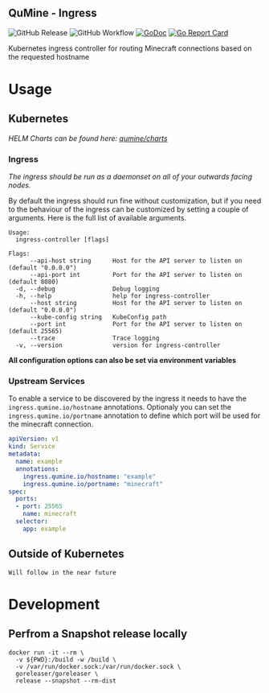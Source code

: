 QuMine - Ingress
---
![GitHub Release](https://img.shields.io/github/v/release/qumine/ingress-controller)
![GitHub Workflow](https://img.shields.io/github/workflow/status/qumine/ingress-controller/release)
[![GoDoc](https://godoc.org/github.com/qumine/ingress-controller?status.svg)](https://godoc.org/github.com/qumine/ingress-controller)
[![Go Report Card](https://goreportcard.com/badge/github.com/qumine/ingress-controller)](https://goreportcard.com/report/github.com/qumine/ingress-controller)

Kubernetes ingress controller for routing Minecraft connections based on the requested hostname

# Usage

## Kubernetes

*HELM Charts can be found here: [qumine/charts](https://github.com/qumine/charts)*

### Ingress

*The ingress should be run as a daemonset on all of your outwards facing nodes.*

By default the ingress should run fine without customization, but if you need to the behaviour of the ingress can be customized by setting a couple of arguments. Here is the full list of available arguments.

```
Usage:
  ingress-controller [flags]

Flags:
      --api-host string      Host for the API server to listen on (default "0.0.0.0")
      --api-port int         Port for the API server to listen on (default 8080)
  -d, --debug                Debug logging
  -h, --help                 help for ingress-controller
      --host string          Host for the API server to listen on (default "0.0.0.0")
      --kube-config string   KubeConfig path
      --port int             Port for the API server to listen on (default 25565)
      --trace                Trace logging
  -v, --version              version for ingress-controller
```

**All configuration options can also be set via environment variables** 

### Upstream Services

To enable a service to be discovered by the ingress it needs to have the ```ingress.qumine.io/hostname``` annotations.
Optionaly you can set the ```ingress.qumine.io/portname``` annotation to define which port will be used for the minecraft connection.

```yaml
apiVersion: v1
kind: Service
metadata:
  name: example
  annotations:
    ingress.qumine.io/hostname: "example"
    ingress.qumine.io/portname: "minecraft"
spec:
  ports:
  - port: 25565
    name: minecraft
  selector:
    app: example
```

## Outside of Kubernetes

```
Will follow in the near future
```

# Development

## Perfrom a Snapshot release locally

```
docker run -it --rm \
  -v ${PWD}:/build -w /build \
  -v /var/run/docker.sock:/var/run/docker.sock \
  goreleaser/goreleaser \
  release --snapshot --rm-dist
```